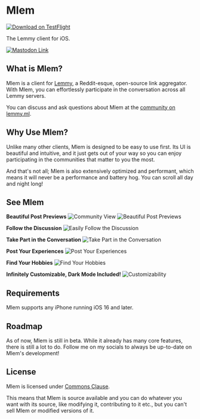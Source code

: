 # Mlem
[![Download on TestFlight](https://img.shields.io/badge/Download-TestFlight-blue)](https://testflight.apple.com/join/xQfmkJhc)

The Lemmy client for iOS.

[![Mastodon Link](https://img.shields.io/mastodon/follow/108939255808776594?domain=https%3A%2F%2Fmstdn.social&label=Follow%20me%20for%20updates&style=flat)](https://elk.zone/mstdn.social/@davidbures)

## What is Mlem?
Mlem is a client for [Lemmy](https://join-lemmy.org), a Reddit-esque, open-source link aggregator. With Mlem, you can effortlessly participate in the conversation across all Lemmy servers. 

You can discuss and ask questions about Mlem at the [community on lemmy.ml](https://lemmy.ml/c/mlemapp).

## Why Use Mlem?

Unlike many other clients, Mlem is designed to be easy to use first. Its UI is beautiful and intuitive, and it just gets out of your way so you can enjoy participating in the communities that matter to you the most.

And that's not all; Mlem is also extensively optimized and performant, which means it will never be a performance and battery hog. You can scroll all day and night long!

## See Mlem

**Beautiful Post Previews**
![Community View](https://files.catbox.moe/5ize2z.png)
![Beautiful Post Previews](https://files.catbox.moe/gk7nlq.png)

**Follow the Discussion**
![Easily Follow the Discussion](https://files.catbox.moe/cfcxkq.png)

**Take Part in the Conversation**
![Take Part in the Conversation](https://files.catbox.moe/wpzfri.png)

**Post Your Experiences**
![Post Your Experiences](https://files.catbox.moe/9xg13j.png)

**Find Your Hobbies**
![Find Your Hobbies](https://files.catbox.moe/kmtqxm.png)

**Infinitely Customizable, Dark Mode Included!**
![Customizability](https://files.catbox.moe/sxlwgv.png)

## Requirements

Mlem supports any iPhone running iOS 16 and later.

## Roadmap

As of now, Mlem is still in beta. While it already has many core features, there is still a lot to do. Follow me on my socials to always be up-to-date on Mlem's development!

## License

Mlem is licensed under [Commons Clause](https://commonsclause.com).

This means that Mlem is source available and you can do whatever you want with its source, like modifying it, contributing to it etc., but you can't sell Mlem or modified versions of it.
